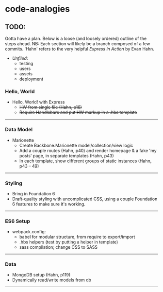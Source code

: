 # code-analogies

## TODO:
Gotta have a plan. Below is a loose (and loosely ordered) outline of the steps ahead. NB: Each section will likely be a branch composed of a few commits. 'Hahn' refers to the very helpful *Express in Action* by Evan Hahn.

- *Unfiled*:
  - testing
  - users
  - assets
  - deployment

### Hello, World
- Hello, World! with Express
  - ~~HW from single file (Hahn, p16)~~
  - ~~Require Handlebars and put HW markup in a .hbs template~~
  
* * *

### Data Model
- Marionette
  - Create Backbone.Marionette model/collection/view logic
  - Add a couple routes (Hahn, p40) and render homepage & a fake 'my posts' page, in separate templates (Hahn, p43)
  - In each template, show different groups of static instances (Hahn, p43 – 49)

* * *

### Styling
- Bring in Foundation 6
- Draft-quality  styling with uncomplicated CSS, using a couple Foundation 6 features to make sure it's working.

* * *

### ES6 Setup
- webpack.config:
  - babel for modular structure, from require to export/import
  - .hbs helpers (test by putting a helper in template)
  - sass compilation; change CSS to SASS

* * *

### Data
- MongoDB setup (Hahn, p119)
- Dynamically read/write models from db

* * *
